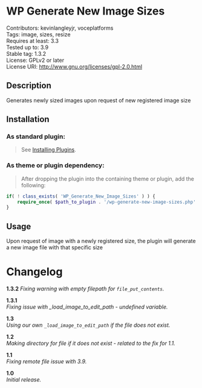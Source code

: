 WP Generate New Image Sizes
==================

Contributors: kevinlangleyjr, voceplatforms  
Tags: image, sizes, resize  
Requires at least: 3.3  
Tested up to: 3.9  
Stable tag: 1.3.2  
License: GPLv2 or later  
License URI: http://www.gnu.org/licenses/gpl-2.0.html

## Description
Generates newly sized images upon request of new registered image size

## Installation

### As standard plugin:
> See [Installing Plugins](http://codex.wordpress.org/Managing_Plugins#Installing_Plugins).

### As theme or plugin dependency:
> After dropping the plugin into the containing theme or plugin, add the following:

```php
if( ! class_exists( 'WP_Generate_New_Image_Sizes' ) ) {
	require_once( $path_to_plugin . '/wp-generate-new-image-sizes.php' );
}
```

## Usage
Upon request of image with a newly registered size, the plugin will generate a new image file with that specific size

# Changelog
**1.3.2**
*Fixing warning with empty filepath for `file_put_contents`.*

**1.3.1**  
*Fixing issue with _load_image_to_edit_path - undefined variable.*

**1.3**  
*Using our own `_load_image_to_edit_path` if the file does not exist.*

**1.2**  
*Making directory for file if it does not exist - related to the fix for 1.1.*

**1.1**  
*Fixing remote file issue with 3.9.*

**1.0**  
*Initial release.*